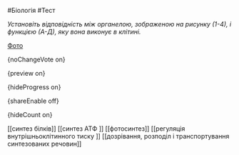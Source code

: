 #Біологія #Тест

*Установіть відповідність між органелою, зображеною на рисунку (1-4), і функцією (А-Д), яку вона виконує в клітині.*

[Фото](https://zno.osvita.ua//doc/images/znotest/108/10821/42.jpg)

{noChangeVote on}

{preview on}

{hideProgress on}

{shareEnable off}

{hideCount on}

[[синтез білків]]
[[синтез АТФ ]]
[[фотосинтез]]
[[регуляція внутрішньоклітинного тиску ]]
[[дозрівання, розподіл і транспортування синтезованих речовин]]
